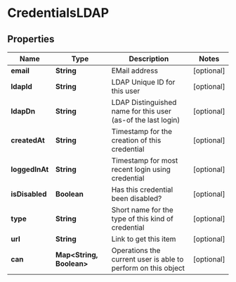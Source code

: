 # CredentialsLDAP

## Properties
Name | Type | Description | Notes
------------ | ------------- | ------------- | -------------
**email** | **String** | EMail address |  [optional]
**ldapId** | **String** | LDAP Unique ID for this user |  [optional]
**ldapDn** | **String** | LDAP Distinguished name for this user (as-of the last login) |  [optional]
**createdAt** | **String** | Timestamp for the creation of this credential |  [optional]
**loggedInAt** | **String** | Timestamp for most recent login using credential |  [optional]
**isDisabled** | **Boolean** | Has this credential been disabled? |  [optional]
**type** | **String** | Short name for the type of this kind of credential |  [optional]
**url** | **String** | Link to get this item |  [optional]
**can** | **Map&lt;String, Boolean&gt;** | Operations the current user is able to perform on this object |  [optional]
